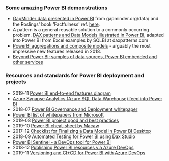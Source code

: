 ### Some amazing Power BI demonstrations

- [GapMinder data presented in Power BI](https://tomfox7.github.io/PowerBI-samples-GapMinder/) 
  from gapminder.org/data/ and the Roslings' book 'Factfulness' ref. [here](https://en.wikipedia.org/wiki/Factfulness:_Ten_Reasons_We%27re_Wrong_About_the_World_%E2%80%93_and_Why_Things_Are_Better_Than_You_Think).
- A pattern is a general reusable solution to a commonly occurring problem.  [DAX patterns and Data Models illustrated in Power BI](https://tomfox7.github.io/PowerBI-samples-DAX-patterns/), adapted into Power BI from Excel examples by SQLBI at daxpatterns.com
- [PowerBI aggregations and composite models](https://tomfox7.github.io/PowerBI-aggregations-composite-models/) - arguably the most impressive new features released in 2018.
- [Beyond Power BI: samples of data sources, Power BI embedded and other services](https://tomfox7.github.io/BeyondPowerBI)
  
### Resources and standards for Power BI deployment and projects

- 2019-11 [Power BI end-to-end features diagram](https://www.coatesdatastrategies.com/s/PowerBIEndToEndDiagram_MelissaCoates.pdf)
- [Azure Synapse Analytics (Azure SQL Data Warehouse) feed into Power BI](https://azure.microsoft.com/en-gb/services/synapse-analytics/)
- 2018-07 [Power BI Governance and Deployment whitepaper](https://docs.microsoft.com/en-gb/power-bi/service-admin-governance)
- [Power BI list of whitepapers from Microsoft](https://docs.microsoft.com/en-gb/power-bi/whitepapers)
- 2019-08 [Power BI project good and best practices](https://sqlserverbi.blog/2019/08/24/power-bi-project-good-and-best-practices/)
- 2019-10 [Power BI cheat-sheet by Macaw](https://bit.ly/cheatsheetpbi)
- 2017-12 [Checklist for Finalizing a Data Model in Power BI Desktop](https://www.sqlchick.com/entries/2017/12/23/checklist-for-finalizing-a-data-model-in-power-bi-desktop)
- 2018-09 [Automated Testing for Power BI using Dax Studio](https://powerpivotpro.com/2018/09/automated-testing-using-dax-for-power-bi/)
- [Power BI Sentinel - a DevOps tool for Power BI](https://www.powerbisentinel.com/power-bi-devops/)
- 2018-12 [Publishing Power BI resources via Azure DevOps](https://msftplayground.com/2018/12/administrating-and-publishing-power-bi-resources-via-azure-devops/)
- 2019-11 [Versioning and CI+CD for Power BI with Azure DevOps](https://data-marc.com/2019/11/12/versioning-and-ci-cd-for-power-bi-with-azure-devops/)
